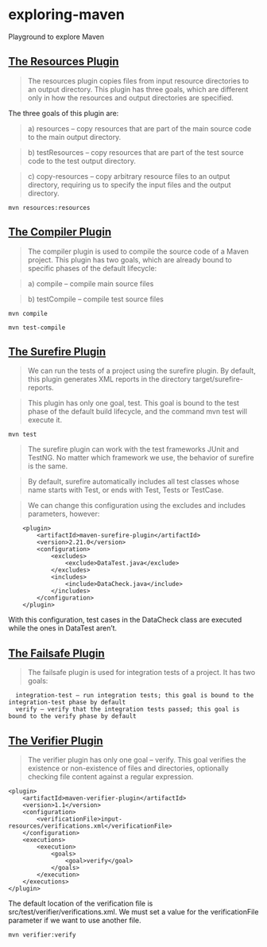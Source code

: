 # exploring-maven
Playground to explore Maven

## [The Resources Plugin](https://www.baeldung.com/maven-resources-plugin)
> The resources plugin copies files from input resource directories to an output directory. This plugin has three goals, which are different only in how the resources and output directories are specified.

The three goals of this plugin are:

> a) resources – copy resources that are part of the main source code to the main output directory.

> b) testResources – copy resources that are part of the test source code to the test output directory.

>c) copy-resources – copy arbitrary resource files to an output directory, requiring us to specify the input files and the output directory.

    mvn resources:resources
    

## [The Compiler Plugin](https://www.baeldung.com/maven-compiler-plugin)
>The compiler plugin is used to compile the source code of a Maven project. This plugin has two goals, which are already bound to specific phases of the default lifecycle:

> a) compile – compile main source files

> b) testCompile – compile test source files
    
    mvn compile 
    
    mvn test-compile
    
## [The Surefire Plugin](https://www.baeldung.com/maven-surefire-plugin)
> We can run the tests of a project using the surefire plugin. By default, this plugin generates XML reports in the directory target/surefire-reports.

>This plugin has only one goal, test. This goal is bound to the test phase of the default build lifecycle, and the command mvn test will execute it.

    mvn test
    
> The surefire plugin can work with the test frameworks JUnit and TestNG. No matter which framework we use, the behavior of surefire is the same.
  
>  By default, surefire automatically includes all test classes whose name starts with Test, or ends with Test, Tests or TestCase.
  
>  We can change this configuration using the excludes and includes parameters, however:
  ```
      <plugin>
          <artifactId>maven-surefire-plugin</artifactId>
          <version>2.21.0</version>
          <configuration>
              <excludes>
                  <exclude>DataTest.java</exclude>
              </excludes>
              <includes>
                  <include>DataCheck.java</include>
              </includes>
          </configuration>
      </plugin>
  ```
  With this configuration, test cases in the DataCheck class are executed while the ones in DataTest aren’t.


## [The Failsafe Plugin](https://www.baeldung.com/core-maven-plugins)
> The failsafe plugin is used for integration tests of a project. It has two goals:
  
      integration-test – run integration tests; this goal is bound to the integration-test phase by default
      verify – verify that the integration tests passed; this goal is bound to the verify phase by default

## [The Verifier Plugin](https://www.baeldung.com/maven-verifier-plugin)
> The verifier plugin has only one goal – verify. This goal verifies the existence or non-existence of files and directories, optionally checking file content against a regular expression.

    <plugin>
        <artifactId>maven-verifier-plugin</artifactId>
        <version>1.1</version>
        <configuration>
            <verificationFile>input-resources/verifications.xml</verificationFile>
        </configuration>
        <executions>
            <execution>
                <goals>
                    <goal>verify</goal>
                </goals>
            </execution>
        </executions>
    </plugin>

The default location of the verification file is src/test/verifier/verifications.xml. We must set a value for the verificationFile parameter if we want to use another file.

    mvn verifier:verify 
    
    
